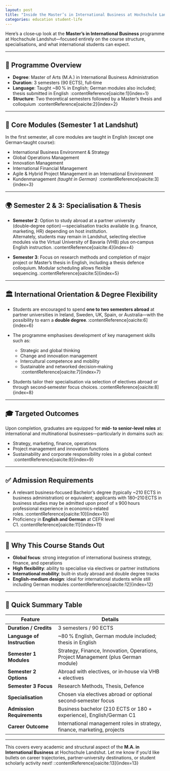 ```yaml
---
layout: post
title: "Inside the Master’s in International Business at Hochschule Landshut"
categories: education student‑life
---
```


Here’s a close‑up look at the **Master’s in International Business** programme at Hochschule Landshut—focused entirely on the course structure, specialisations, and what international students can expect.

---

## 🎯 Programme Overview

- **Degree**: Master of Arts (M.A.) in International Business Administration  
- **Duration**: 3 semesters (90 ECTS), full‑time  
- **Language**: Taught ~80 % in English; German modules also included; thesis submitted in English  :contentReference[oaicite:1]{index=1}  
- **Structure**: Two theoretical semesters followed by a Master’s thesis and colloquium  :contentReference[oaicite:2]{index=2}

---

## 📘 Core Modules (Semester 1 at Landshut)

In the first semester, all core modules are taught in English (except one German‑taught course):

- International Business Environment & Strategy  
- Global Operations Management  
- Innovation Management  
- International Financial Management  
- Agile & Hybrid Project Management in an International Environment  
- Kundenmanagement *(taught in German)*  :contentReference[oaicite:3]{index=3}

---

## 🌍 Semester 2 & 3: Specialisation & Thesis

- **Semester 2**: Option to study abroad at a partner university (double‑degree option) —specialisation tracks available (e.g. finance, marketing, HR) depending on host institution.  
  Alternately, students may remain in Landshut, selecting elective modules via the Virtual University of Bavaria (VHB) plus on‑campus English instruction. :contentReference[oaicite:4]{index=4}  

- **Semester 3**: Focus on research methods and completion of major project or Master’s thesis in English, including a thesis defence colloquium. Modular scheduling allows flexible sequencing. :contentReference[oaicite:5]{index=5}

---

## 🏛️ International Orientation & Degree Flexibility

- Students are encouraged to spend **one to two semesters abroad** at partner universities in Ireland, Sweden, UK, Spain, or Australia—with the possibility to earn a **double degree**. :contentReference[oaicite:6]{index=6}  

- The programme emphasises development of key management skills such as:
  - Strategic and global thinking  
  - Change and innovation management  
  - Intercultural competence and mobility  
  - Sustainable and networked decision‑making  :contentReference[oaicite:7]{index=7}  

- Students tailor their specialisation via selection of electives abroad or through second‑semester focus choices. :contentReference[oaicite:8]{index=8}

---

## 🎓 Targeted Outcomes

Upon completion, graduates are equipped for **mid‑ to senior‑level roles** at international and multinational businesses—particularly in domains such as:

- Strategy, marketing, finance, operations  
- Project management and innovation functions  
- Sustainability and corporate responsibility roles in a global context  :contentReference[oaicite:9]{index=9}  

---

## ✅ Admission Requirements

- A relevant business‑focused Bachelor’s degree (typically ~210 ECTS in business administration) or equivalent; applicants with 180–210 ECTS in business studies may be admitted upon proof of ≥ 900 hours professional experience in economics-related roles. :contentReference[oaicite:10]{index=10}  
- Proficiency in **English and German** at CEFR level C1. :contentReference[oaicite:11]{index=11}

---

## 🧩 Why This Course Stands Out

- **Global focus**: strong integration of international business strategy, finance, and operations  
- **High flexibility**: ability to specialise via electives or partner institutions  
- **International mobility**: built‑in study abroad and double degree tracks  
- **English-medium design**: ideal for international students while still including German modules :contentReference[oaicite:12]{index=12}

---

## 📝 Quick Summary Table

| Feature                      | Details                                                                 |
|-----------------------------|-------------------------------------------------------------------------|
| **Duration / Credits**       | 3 semesters / 90 ECTS                                                  |
| **Language of Instruction**  | ~80 % English, German module included; thesis in English               |
| **Semester 1 Modules**       | Strategy, Finance, Innovation, Operations, Project Management (plus German module) |
| **Semester 2 Options**       | Abroad with electives, or in‑house via VHB + electives                 |
| **Semester 3 Focus**         | Research Methods, Thesis, Defence                                     |
| **Specialisation**           | Chosen via electives abroad or optional second‑semester focus         |
| **Admission Requirements**   | Business bachelor (210 ECTS or 180 + experience), English/German C1    |
| **Career Outcome**           | International management roles in strategy, finance, marketing, projects |

---

This covers every academic and structural aspect of the **M.A. in International Business** at Hochschule Landshut. Let me know if you’d like bullets on career trajectories, partner‑university destinations, or student scholarly activity next!
::contentReference[oaicite:13]{index=13}
